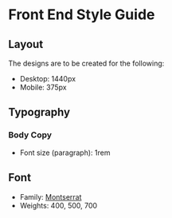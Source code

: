 # Front End Style Guide

## Layout

The designs are to be created for the following:

- Desktop: 1440px
- Mobile: 375px

## Typography

### Body Copy

- Font size (paragraph): 1rem

## Font

- Family: [Montserrat](https://fonts.google.com/specimen/Montserrat)
- Weights: 400, 500, 700